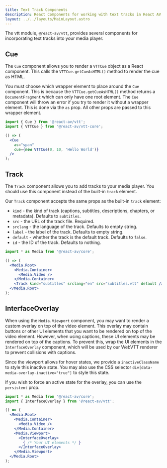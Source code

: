 ```yaml
---
title: Text Track Components
description: React Components for working with text tracks in React AV.
layout: ../../layouts/MainLayout.astro
---
```


The vtt module, `@react-av/vtt`, provides several components for incorporating text tracks into your media player.

## Cue

The `Cue` component allows you to render a `VTTCue` object as a React component. This calls the `VTTCue.getCueAsHTML()` method to render the cue as HTML.

You must choose which wrapper element to place around the `Cue` component. This is because the `VTTCue.getCueAsHTML()` method returns a `DocumentFragment` which can only have one root element. The `Cue` component will throw an error if you try to render it without a wrapper element. This is done via the `as` prop. All other props are passed to this wrapper element.

```jsx
import { Cue } from '@react-av/vtt';
import { VTTCue } from '@react-av/vtt-core';

() => (
  <Cue
    as="span"
    cue={new VTTCue(0, 10, 'Hello World')}
  />
);
```

## Track

The `Track` component allows you to add tracks to your media player. You should use this component instead of the built-in `track` element.

Our `Track` component accepts the same props as the built-in `track` element: 

- `kind` - the kind of track (captions, subtitles, descriptions, chapters, or metadata). Defaults to `subtitles`.
- `src` - the URL of the track file. Required.  
- `srclang` - the language of the track. Defaults to empty string.
- `label` - the label of the track. Defaults to empty string.
- `default` - whether the track is the default track. Defaults to `false`.
- `id` - the ID of the track. Defaults to nothing.

```jsx
import * as Media from '@react-av/core';

() => (
  <Media.Root>
    <Media.Container>
      <Media.Video />
    </Media.Container>
    <Track kind="subtitles" srclang="en" src="subtitles.vtt" default />
  </Media.Root>
);
```

## InterfaceOverlay

When using the `Media.Viewport` component, you may want to render a custom overlay on top of the video element. This overlay may contain buttons or other UI elements that you want to be rendered on top of the video element. However, when using captions, these UI elements may be rendered on top of the captions. To prevent this, wrap the UI elements in the `InterfaceOverlay` component, which will be used by our WebVTT renderer to prevent collisions with captions.

Since the viewport allows for hover states, we provide a `inactiveClassName` to style this inactive state. You may also use the CSS selector `div[data-media-overlay-inactive="true"]` to style this state.

If you wish to force an active state for the overlay, you can use the `persistent` prop.

```jsx
import * as Media from '@react-av/core';
import { InterfaceOverlay } from '@react-av/vtt';

() => (
  <Media.Root>
    <Media.Container>
      <Media.Video />
    </Media.Container>
    <Media.Viewport>
      <InterfaceOverlay>
        { /* Your UI elements */ }
      </InterfaceOverlay>
    </Media.Viewport>
  </Media.Root>
);
```